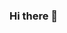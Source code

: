### Hi there 👋

<!--
**Dardin-dale/Dardin-dale** is a ✨ _special_ ✨ repository because its `README.md` (this file) appears on your GitHub profile.

Here are some ideas to get you started:

- 🔭 I’m currently working on ...
- 🌱 I’m currently learning ...
- 👯 I’m looking to collaborate on ...
- 🤔 I’m looking for help with ...
- 💬 Ask me about ...
- 📫 How to reach me: ...
- 😄 Pronouns: ...
- ⚡ Fun fact: ...
-->

 <!-- [![Logan's GitHub stats](https://github-readme-stats.vercel.app/api?username=Dardin-dale&show_icons=true&theme=tokyonight&include_all_commits=true)](https://github.com/Dardin-dale/github-readme-stats) -->
